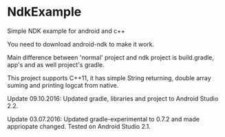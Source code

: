# NdkExample
Simple NDK example for android and c++

You need to download android-ndk to make it work.

Main difference between 'normal' project and ndk project is build.gradle, app's and as well project's gradle.

This project supports C++11, it has simple String returning, double array suming and printing logcat from native.

Update 09.10.2016: Updated gradle, libraries and project to Android Studio 2.2.

Update 03.07.2016: Updated gradle-experimental to 0.7.2 and made appriopate changed. Tested on Android Studio 2.1.
